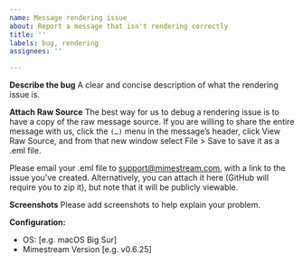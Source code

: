 ```yaml
---
name: Message rendering issue
about: Report a message that isn't rendering correctly
title: ''
labels: bug, rendering
assignees: ''

---
```


**Describe the bug**
A clear and concise description of what the rendering issue is.

**Attach Raw Source**
The best way for us to debug a rendering issue is to have a copy of the raw message source. If you are willing to share the entire message with us, click the `(…)` menu in the message’s header, click View Raw Source, and from that new window select File > Save to save it as a .eml file.

Please email your .eml file to support@mimestream.com, with a link to the issue you've created. Alternatively, you can attach it here (GitHub will require you to zip it), but note that it will be publicly viewable.

**Screenshots**
Please add screenshots to help explain your problem.

**Configuration:**
 - OS: [e.g. macOS Big Sur]
 - Mimestream Version [e.g. v0.6.25]

